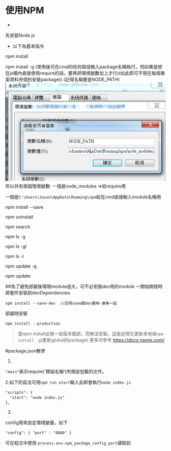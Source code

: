 # 使用NPM

* 
先安裝Node.js

* 以下為基本指令

npm install 

npm install  -g (使用後可在cmd的任何路徑輸入package名稱執行，但如果是想在js檔內直接使用require的話，要再把環境變數加上才行)(如此即可不用在每個專案資料夾個別安裝package))
(記得名稱要是NODE_PATH)
![](df.png)
所以共有兩個環境變數:
一個是node_modules  =>給require用

一個是`C:\Users\Jason\AppData\Roaming\npm`給在cmd直接輸入module名稱用

npm install  --save

npm uninstall

npm search

npm ls -g

npm ls -gl

npm ls -l

npm update -g

npm update


##為了避免部屬後環境module過大，可不必安裝dev用的module
一開始開發時將套件安裝到devDependencies
```
npm install --save-dev  //記得save跟dev要用-連再一起

```
部屬時安裝
```
npm install --production 
```


>當npm install出現一些版本錯誤，而無法安裝，這是記得先更新本地端`npm install -g`(更新global的package)
更多可參考
https://docs.npmjs.com/


#package.json教學

1.
`"main"`表示require('模組名稱')所預設加載的文件。

2.如下的寫法可用`npm run start`輸入此即會執行`node index.js`

```
"scripts": {
  "start": "node index.js"
},
```
3.
config用來設定環境變量，如下
```
"config": { "port" : "8080" }
```

可在程式中使用
`process.env.npm_package_config_port`讀取到
